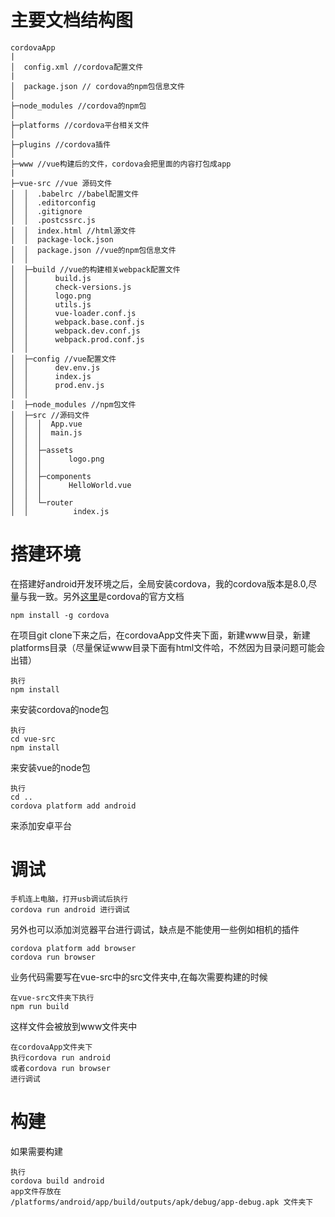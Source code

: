 # 主要文档结构图
```
cordovaApp
|
│  config.xml //cordova配置文件
|
│  package.json // cordova的npm包信息文件
│  
├─node_modules //cordova的npm包
│
├─platforms //cordova平台相关文件
│
├─plugins //cordova插件
│              
├─www //vue构建后的文件，cordova会把里面的内容打包成app
|
├─vue-src //vue 源码文件
│  │  .babelrc //babel配置文件
│  │  .editorconfig 
│  │  .gitignore 
│  │  .postcssrc.js
│  │  index.html //html源文件
│  │  package-lock.json 
│  │  package.json //vue的npm包信息文件
│  │  
│  ├─build //vue的构建相关webpack配置文件
│  │      build.js
│  │      check-versions.js
│  │      logo.png
│  │      utils.js
│  │      vue-loader.conf.js
│  │      webpack.base.conf.js
│  │      webpack.dev.conf.js
│  │      webpack.prod.conf.js
│  │      
│  ├─config //vue配置文件
│  │      dev.env.js
│  │      index.js
│  │      prod.env.js
│  │      
│  ├─node_modules //npm包文件
│  ├─src //源码文件
│  │  │  App.vue
│  │  │  main.js
│  │  │  
│  │  ├─assets 
│  │  │      logo.png
│  │  │      
│  │  ├─components
│  │  │      HelloWorld.vue
│  │  │      
│  │  └─router
│  │          index.js
```
# 搭建环境
在搭建好android开发环境之后，全局安装cordova，我的cordova版本是8.0,尽量与我一致。另外[这里](https://cordova.apache.org/#getstarted)是cordova的官方文档
```
npm install -g cordova
```
在项目git clone下来之后，在cordovaApp文件夹下面，新建www目录，新建platforms目录（尽量保证www目录下面有html文件哈，不然因为目录问题可能会出错）
```
执行
npm install
```
来安装cordova的node包
```
执行
cd vue-src
npm install
```
来安装vue的node包
```
执行
cd ..
cordova platform add android
```
来添加安卓平台
# 调试
```
手机连上电脑，打开usb调试后执行
cordova run android 进行调试
```
另外也可以添加浏览器平台进行调试，缺点是不能使用一些例如相机的插件
```
cordova platform add browser
cordova run browser
```

业务代码需要写在vue-src中的src文件夹中,在每次需要构建的时候
```
在vue-src文件夹下执行
npm run build
```
这样文件会被放到www文件夹中
```
在cordovaApp文件夹下
执行cordova run android
或者cordova run browser
进行调试
```
# 构建
如果需要构建
```
执行
cordova build android
app文件存放在
/platforms/android/app/build/outputs/apk/debug/app-debug.apk 文件夹下
```